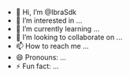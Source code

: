 - 👋 Hi, I’m @IbraSdk
- 👀 I’m interested in ...
- 🌱 I’m currently learning ...
- 💞️ I’m looking to collaborate on ...
- 📫 How to reach me ...
- 😄 Pronouns: ...
- ⚡ Fun fact: ...

<!---
IbraSdk/IbraSdk is a ✨ special ✨ repository because its `README.md` (this file) appears on your GitHub profile.
You can click the Preview link to take a look at your changes.
--->
